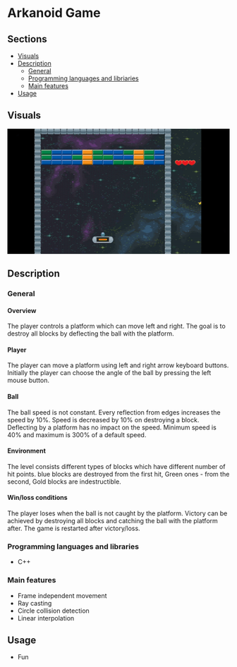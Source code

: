 # Arkanoid Game
## Sections

 - [Visuals](#visuals)
 - [Description](#description)
	 - [General](#general)
	 - [Programming languages and libriaries](#programming-languages-and-libraries)
	 - [Main features](#main-features)
 - [Usage](#usage)

## Visuals

![gif](visuals/arkanoid-gif.gif)

## Description

### General

#### Overview
The player controls a platform which can move left and right. The goal is to destroy all 
blocks by deflecting the ball with the platform. 

#### Player
The player can move a platform using left and right arrow keyboard buttons. Initially the 
player can choose the angle of the ball by pressing the left mouse button.

#### Ball
The ball speed is not constant. Every reflection from edges increases the speed by 10%. Speed is decreased by 10% on destroying a block. Deflecting by a platform has no impact on the speed. Minimum speed is 40% and maximum is 300% of a default speed.

#### Environment
The level consists different types of blocks which have different number of hit points. blue blocks are destroyed from the first hit, Green ones - from the second, Gold blocks are indestructible.

#### Win/loss conditions

The player loses when the ball is not caught by the platform. Victory can be achieved by 
destroying all blocks and catching the ball with the platform after.
The game is restarted after victory/loss.

### Programming languages and libraries

 - C++ 

### Main features
- Frame independent movement
- Ray casting
- Circle collision detection
- Linear interpolation

## Usage
- Fun
